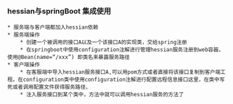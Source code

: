 

### hessian与springBoot 集成使用
	* 服务端与客户端都加入hessian依赖
	* 服务端操作
		* 创建一个被调用的接口A以及一个该接口A的实现类，交给spring注册
		* 在springboot中使用configuration注解进行管理hessian服务注册到web容器，使用@Bean(name=“/xxx”) 即类名来暴露服务路径
	* 客户端操作
	 	* 在客服端中导入hessian服务接口A,可以用pom方式或者直接将该接口复制到客户端工程。在configuration类中使用configuration注解进行配置远程信息接口这里，在类中写死或者调用配置文件获得服务路径，
	 	* 注入服务接口到某个类中，方法中就可以调用hessian服务的方法了